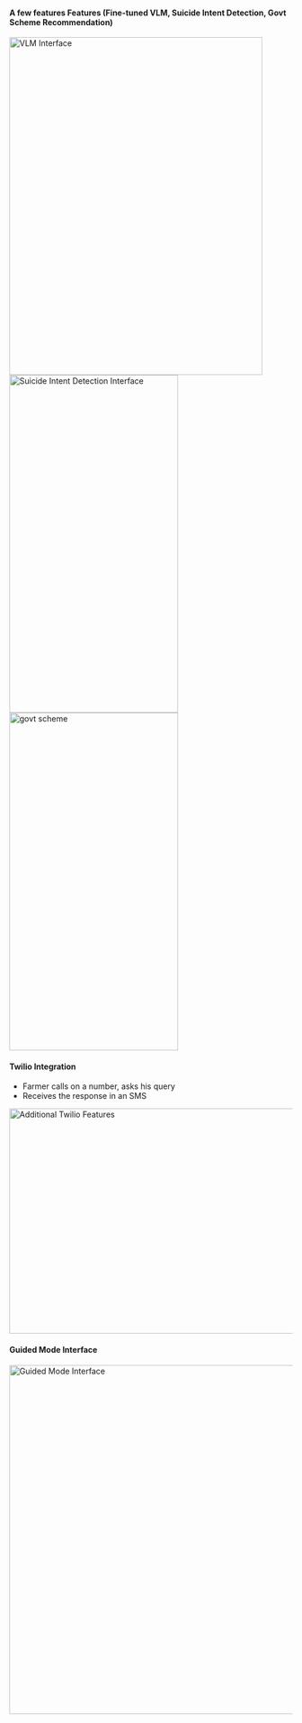 #### A few features Features (Fine-tuned VLM, Suicide Intent Detection, Govt Scheme Recommendation)

<img src="https://github.com/user-attachments/assets/e5d2f67b-990a-467f-9c57-564a605f1b5d" alt="VLM Interface" width="450" height="600">

<img src="https://github.com/user-attachments/assets/04b24911-13d5-41ad-a65b-0779ec03376f" alt="Suicide Intent Detection Interface" width="300" height="600">

<img width="300" height="600" alt="govt scheme" src="https://github.com/user-attachments/assets/d8319e95-2a00-488f-8da2-0d1fc35b684e" />

#### Twilio Integration

- Farmer calls on a number, asks his query
- Receives the response in an SMS

<img src="https://github.com/user-attachments/assets/16beb3e3-7e1f-4047-b44e-c084eec1911e" alt="Additional Twilio Features" width="880" height="400">

#### Guided Mode Interface

<img src="https://github.com/user-attachments/assets/2ff0c924-1011-4965-8a8e-9e342a8d0f4f" alt="Guided Mode Interface" width="1600" height="620">
